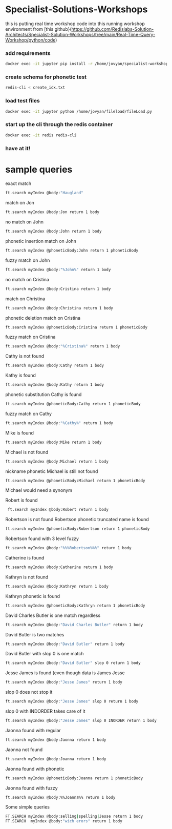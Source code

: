 # Specialist-Solutions-Workshops
this is putting real time workshop code into this running workshop environment
from [this github}(https://github.com/Redislabs-Solution-Architects/Specialist-Solution-Workshops/tree/main/Real-Time-Query-Workshop/python/code)
### add requirements
```bash
docker exec -it jupyter pip install -r /home/jovyan/specialist-workshop/requirements.txt
```
### create schema for phonetic test
```bash
redis-cli < create_idx.txt
```
### load test files
```bash
docker exec -it jupyter python /home/jovyan/fileload/fileLoad.py
```
### start up the cli through the redis container
```bash
docker exec -it redis redis-cli 
```
### have at it!

# sample queries
exact match
```bash
ft.search myIndex @body:"Haugland"
```

match on Jon
```bash
ft.search myIndex @body:Jon return 1 body
```
no match on John
```bash
ft.search myIndex @body:John return 1 body
```
phonetic insertion match on John
```bash
ft.search myIndex @phoneticBody:John return 1 phoneticBody
```
fuzzy match on John
```bash
ft.search myIndex @body:"%John%" return 1 body
```

no match on Cristina
```bash
ft.search myIndex @body:Cristina return 1 body
```
match on Christina
```bash
ft.search myIndex @body:Christina return 1 body
```
phonetic deletion match on Cristina
```bash
ft.search myIndex @phoneticBody:Cristina return 1 phoneticBody
```
fuzzy match on Cristina
```bash
ft.search myIndex @body:"%Cristina%" return 1 body
```

Cathy is not found
```bash
ft.search myIndex @body:Cathy return 1 body
```
Kathy is found
```bash
ft.search myIndex @body:Kathy return 1 body
```
phonetic substitution Cathy is found
```bash
ft.search myIndex @phoneticBody:Cathy return 1 phoneticBody
```
fuzzy match on Cathy
```bash
ft.search myIndex @body:"%Cathy%" return 1 body
```

Mike is found
```bash
ft.search myIndex @body:Mike return 1 body
```
Michael is not found
```bash
ft.search myIndex @body:Michael return 1 body
```
nickname phonetic Michael is still not found
```bash
ft.search myIndex @phoneticBody:Michael return 1 phoneticBody
```
Michael would need a synonym

Robert is found
```bash
 ft.search myIndex @body:Robert return 1 body
```

Robertson is not found
Robertson phonetic truncated name is found
```bash
ft.search myIndex @phoneticBody:Robertson return 1 phoneticBody
```
Robertson found with 3 level fuzzy
```bash
ft.search myIndex @body:"%%%Robertson%%%" return 1 body
```
Catherine is found
```bash
ft.search myIndex @body:Catherine return 1 body
```
Kathryn is not found
```bash
ft.search myIndex @body:Kathryn return 1 body
```
Kathryn phonetic is found
```bash
ft.search myIndex @phoneticBody:Kathryn return 1 phoneticBody
```

David Charles Butler  is one match regardless
```bash
ft.search myIndex @body:"David Charles Butler" return 1 body
```
David Butler is two matches
```bash
ft.search myIndex @body:"David Butler" return 1 body
```
David Butler with slop 0 is one match
```bash
ft.search myIndex @body:"David Butler" slop 0 return 1 body
```

Jesse James is found (even though data is James Jesse
```bash
ft.search myIndex @body:"Jesse James" return 1 body
```
slop 0 does not stop it
```bash
ft.search myIndex @body:"Jesse James" slop 0 return 1 body
```
slop 0 with INDORDER takes care of it
```bash
ft.search myIndex @body:"Jesse James" slop 0 INORDER return 1 body
```
Jaonna found with regular
```bash
ft.search myIndex @body:Jaonna return 1 body
```
Jaonna not found
```bash
ft.search myIndex @body:Joanna return 1 body
```
Jaonna found with phonetic
```bash
ft.search myIndex @phoneticBody:Joanna return 1 phoneticBody
```
Jaonna found with fuzzy
```bash
ft.search myIndex @body:%%Joanna%% return 1 body
```
Some simple queries
```bash
FT.SEARCH myIndex @body:selling|spelling|Jesse return 1 body
FT.SEARCH  myIndex @body:"wich erors" return 1 body
```
